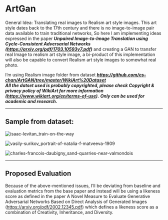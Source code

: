 # ArtGan

General Idea:
Translating real images to Realism art style images. This art style dates back to the 17th century and there is no image-to-image pair data available to train traditional networks, So here I am implementing ideas expressed in the paper ***Unpaired Image-to-Image Translation using Cycle-Consistent Adversarial Networks (https://arxiv.org/pdf/1703.10593v7.pdf)*** and creating a GAN to transfer real Image to realism art style image, a bi-product of this implementation will also be capable to convert Realism art style images to somewhat real photo.  

I’m using Realism image folder from dataset ***https://github.com/cs-chan/ArtGAN/tree/master/WikiArt%20Dataset***  
***All the datset used is probably copyrighted, please check Copyright & privacy policy of WikiArt for more information (https://www.wikiart.org/en/terms-of-use).***
***Only can be used for academic and research.***   

________________________   
## Sample from dataset:  

![isaac-levitan_train-on-the-way](https://user-images.githubusercontent.com/14234116/140399395-df9be7ba-0ca4-497b-b975-254bb5197cb2.jpg)   
   
![vasily-surikov_portrait-of-natalia-f-matveeva-1909](https://user-images.githubusercontent.com/14234116/140399421-c5dbfaa6-6f7e-454b-a8b9-3ff9cf9b451a.jpg)   
   
![charles-francois-daubigny_sand-quarries-near-valmondois](https://user-images.githubusercontent.com/14234116/140399597-5dc3e9a7-a233-4629-93d8-23a89b428375.jpg) 

_________________________
## Proposed Evaluation   

Because of the above-mentioned issues, I’ll be deviating from baseline and evaluation metrics from the base paper and instead will be using a likeness score as   defined in the paper A Novel Measure to Evaluate Generative Adversarial Networks Based on Direct Analysis of Generated Images (https://arxiv.org/pdf/2002.12345.pdf)  which defines a likeness score as a combination of Creativity, Inheritance, and Diversity.
